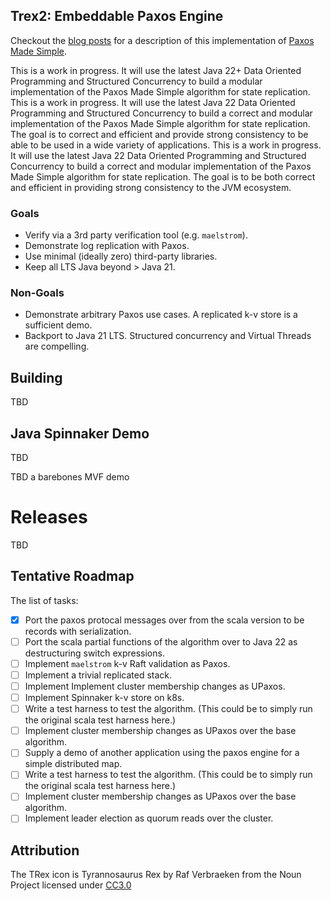 
## Trex2: Embeddable Paxos Engine 

Checkout the [blog posts](https://simbo1905.wordpress.com/2016/01/09/trex-a-paxos-replication-engine/) for a description of this implementation of [Paxos Made Simple](https://courses.cs.washington.edu/courses/cse550/17au/papers/CSE550.paxos-simple.pdf).

This is a work in progress. It will use the latest Java 22+ Data Oriented Programming and Structured Concurrency to build a modular implementation of the Paxos Made Simple algorithm for state replication.
This is a work in progress. It will use the latest Java 22 Data Oriented Programming and Structured Concurrency to build 
a correct and modular implementation of the Paxos Made Simple algorithm for state replication. The goal is to correct 
and efficient and provide strong consistency to be able to be used in a wide variety of applications.
This is a work in progress. It will use the latest Java 22 Data Oriented Programming and Structured Concurrency to build 
a correct and modular implementation of the Paxos Made Simple algorithm for state replication. The goal is to be both correct 
and efficient in providing strong consistency to the JVM ecosystem.

### Goals

 - Verify via a 3rd party verification tool (e.g. `maelstrom`).
 - Demonstrate log replication with Paxos.
 - Use minimal (ideally zero) third-party libraries.
 - Keep all LTS Java beyond > Java 21.

### Non-Goals

 - Demonstrate arbitrary Paxos use cases. A replicated k-v store is a sufficient demo.
 - Backport to Java 21 LTS. Structured concurrency and Virtual Threads are compelling. 

## Building

TBD

## Java Spinnaker Demo

TBD

TBD a barebones MVF demo

# Releases

TBD

## Tentative Roadmap

The list of tasks: 

 - [x] Port the paxos protocal messages over from the scala version to be records with serialization. 
 - [ ] Port the scala partial functions of the algorithm over to Java 22 as destructuring switch expressions.
 - [ ] Implement `maelstrom` k-v Raft validation as Paxos. 
 - [ ] Implement a trivial replicated stack. 
 - [ ] Implement Implement cluster membership changes as UPaxos. 
 - [ ] Implement Spinnaker k-v store on k8s. 
 - [ ] Write a test harness to test the algorithm. (This could be to simply run the original scala test harness here.)
 - [ ] Implement cluster membership changes as UPaxos over the base algorithm. 
 - [ ] Supply a demo of another application using the paxos engine for a simple distributed map. 
 - [ ] Write a test harness to test the algorithm. (This could be to simply run the original scala test harness here.)
 - [ ] Implement cluster membership changes as UPaxos over the base algorithm. 
 - [ ] Implement leader election as quorum reads over the cluster. 

## Attribution

The TRex icon is Tyrannosaurus Rex by Raf Verbraeken from the Noun Project licensed under [CC3.0](http://creativecommons.org/licenses/by/3.0/us/)
